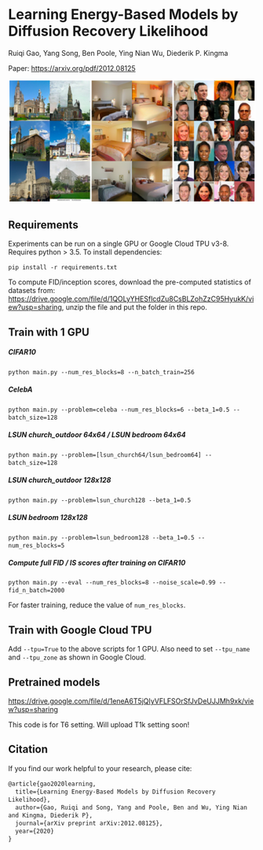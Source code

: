 # Learning Energy-Based Models by Diffusion Recovery Likelihood

Ruiqi Gao, Yang Song, Ben Poole, Ying Nian Wu, Diederik P. Kingma

Paper: https://arxiv.org/pdf/2012.08125

![Samples generated by our model](result/samples.png)

## Requirements
Experiments can be run on a single GPU or Google Cloud TPU v3-8. 
Requires python > 3.5. To install dependencies:
```angular2
pip install -r requirements.txt
```

To compute FID/inception scores, download the pre-computed statistics of datasets from: 
https://drive.google.com/file/d/1QOLyYHESflcdZu8CsBLZohZzC95HyukK/view?usp=sharing, unzip the file and put 
the folder in this repo.  

## Train with 1 GPU
##### CIFAR10
```angular2
python main.py --num_res_blocks=8 --n_batch_train=256 
```
##### CelebA
```angular2
python main.py --problem=celeba --num_res_blocks=6 --beta_1=0.5 --batch_size=128
```
##### LSUN church_outdoor 64x64 / LSUN bedroom 64x64
```angular2
python main.py --problem=[lsun_church64/lsun_bedroom64] --batch_size=128
```
##### LSUN church_outdoor 128x128
```
python main.py --problem=lsun_church128 --beta_1=0.5
```
##### LSUN bedroom 128x128
```
python main.py --problem=lsun_bedroom128 --beta_1=0.5 --num_res_blocks=5
```
##### Compute full FID / IS scores after training on CIFAR10
```
python main.py --eval --num_res_blocks=8 --noise_scale=0.99 --fid_n_batch=2000
```
For faster training, reduce the value of `num_res_blocks`.
## Train with Google Cloud TPU
Add `--tpu=True` to the above scripts for 1 GPU. Also need to set `--tpu_name` and `--tpu_zone` as shown in Google Cloud.
## Pretrained models
https://drive.google.com/file/d/1eneA6T5jQIyVFLFSOrSfJvDeUJJMh9xk/view?usp=sharing


This code is for T6 setting. Will upload T1k setting soon!
## Citation
If you find our work helpful to your research, please cite:
```
@article{gao2020learning,
  title={Learning Energy-Based Models by Diffusion Recovery Likelihood},
  author={Gao, Ruiqi and Song, Yang and Poole, Ben and Wu, Ying Nian and Kingma, Diederik P},
  journal={arXiv preprint arXiv:2012.08125},
  year={2020}
}
```